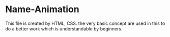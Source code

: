 # Name-Animation
This file is created by HTML, CSS. 
the very basic concept are used in this to do a better work which is understandable by beginners.

